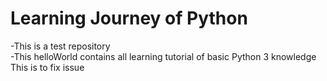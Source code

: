 # Learning Journey of Python
-This is a test repository  
-This helloWorld contains all learning tutorial of basic Python 3 knowledge
This is to fix issue
